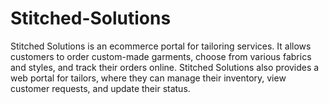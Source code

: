 # Stitched-Solutions
Stitched Solutions is an ecommerce portal for tailoring services. It allows customers to order custom-made garments, choose from various fabrics and styles, and track their orders online. Stitched Solutions also provides a web portal for tailors, where they can manage their inventory, view customer requests, and update their status.
